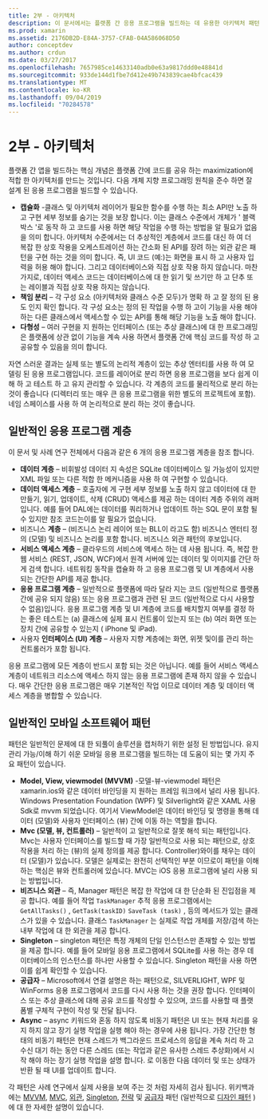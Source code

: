 ```yaml
---
title: 2부 - 아키텍처
description: 이 문서에서는 플랫폼 간 응용 프로그램을 빌드하는 데 유용한 아키텍처 패턴을 설명 합니다. 일반적인 응용 프로그램 계층 (데이터 계층, 데이터 액세스 계층 등) 및 일반적인 모바일 소프트웨어 패턴 (MVVM, MVC 등)에 대해 설명 합니다.
ms.prod: xamarin
ms.assetid: 2176DB2D-E84A-3757-CFAB-04A586068D50
author: conceptdev
ms.author: crdun
ms.date: 03/27/2017
ms.openlocfilehash: 7657985ce14633140adb0e63a9817ddd0e48841d
ms.sourcegitcommit: 933de144d1fbe7d412e49b743839cae4bfcac439
ms.translationtype: MT
ms.contentlocale: ko-KR
ms.lasthandoff: 09/04/2019
ms.locfileid: "70284578"
---
```

# <a name="part-2---architecture"></a>2부 - 아키텍처

플랫폼 간 앱을 빌드하는 핵심 개념은 플랫폼 간에 코드를 공유 하는 maximization에 적합 한 아키텍처를 만드는 것입니다. 다음 개체 지향 프로그래밍 원칙을 준수 하면 잘 설계 된 응용 프로그램을 빌드할 수 있습니다.

- **캡슐화** -클래스 및 아키텍처 레이어가 필요한 함수를 수행 하는 최소 API만 노출 하 고 구현 세부 정보를 숨기는 것을 보장 합니다. 이는 클래스 수준에서 개체가 ' 블랙 박스 '로 동작 하 고 코드를 사용 하면 해당 작업을 수행 하는 방법을 알 필요가 없음을 의미 합니다. 아키텍처 수준에서는 더 추상적인 계층에서 코드를 대신 하 여 더 복잡 한 상호 작용을 오케스트레이션 하는 간소화 된 API를 장려 하는 외관 같은 패턴을 구현 하는 것을 의미 합니다. 즉, UI 코드 (예:)는 화면을 표시 하 고 사용자 입력을 허용 해야 합니다. 그리고 데이터베이스와 직접 상호 작용 하지 않습니다. 마찬가지로, 데이터 액세스 코드는 데이터베이스에 대 한 읽기 및 쓰기만 하 고 단추 또는 레이블과 직접 상호 작용 하지는 않습니다.
- **책임 분리** – 각 구성 요소 (아키텍처와 클래스 수준 모두)가 명확 하 고 잘 정의 된 용도 인지 확인 합니다. 각 구성 요소는 정의 된 작업을 수행 하 고이 기능을 사용 해야 하는 다른 클래스에서 액세스할 수 있는 API를 통해 해당 기능을 노출 해야 합니다.
- **다형성** – 여러 구현을 지 원하는 인터페이스 (또는 추상 클래스)에 대 한 프로그래밍은 플랫폼에 상관 없이 기능을 계속 사용 하면서 플랫폼 간에 핵심 코드를 작성 하 고 공유할 수 있음을 의미 합니다.


자연 스러운 결과는 실제 또는 별도의 논리적 계층이 있는 추상 엔터티를 사용 하 여 모델링 된 응용 프로그램입니다. 코드를 레이어로 분리 하면 응용 프로그램을 보다 쉽게 이해 하 고 테스트 하 고 유지 관리할 수 있습니다. 각 계층의 코드를 물리적으로 분리 하는 것이 좋습니다 (디렉터리 또는 매우 큰 응용 프로그램을 위한 별도의 프로젝트에 포함). 네임 스페이스를 사용 하 여 논리적으로 분리 하는 것이 좋습니다.

 <a name="Typical_Application_Layers" />


## <a name="typical-application-layers"></a>일반적인 응용 프로그램 계층

이 문서 및 사례 연구 전체에서 다음과 같은 6 개의 응용 프로그램 계층을 참조 합니다.

- **데이터 계층** – 비휘발성 데이터 지 속성은 SQLite 데이터베이스 일 가능성이 있지만 XML 파일 또는 다른 적합 한 메커니즘을 사용 하 여 구현할 수 있습니다.
- **데이터 액세스 계층** – 호출자에 게 구현 세부 정보를 노출 하지 않고 데이터에 대 한 만들기, 읽기, 업데이트, 삭제 (CRUD) 액세스를 제공 하는 데이터 계층 주위의 래퍼입니다. 예를 들어 DAL에는 데이터를 쿼리하거나 업데이트 하는 SQL 문이 포함 될 수 있지만 참조 코드는이를 알 필요가 없습니다.
- 비즈니스 **계층** – (비즈니스 논리 레이어 또는 BLL이 라고도 함) 비즈니스 엔터티 정의 (모델) 및 비즈니스 논리를 포함 합니다. 비즈니스 외관 패턴의 후보입니다.
- **서비스 액세스 계층** – 클라우드의 서비스에 액세스 하는 데 사용 됩니다. 즉, 복잡 한 웹 서비스 (REST, JSON, WCF)에서 원격 서버에 있는 데이터 및 이미지를 간단 하 게 검색 합니다. 네트워킹 동작을 캡슐화 하 고 응용 프로그램 및 UI 계층에서 사용 되는 간단한 API를 제공 합니다.
- **응용 프로그램 계층** – 일반적으로 플랫폼에 따라 달라 지는 코드 (일반적으로 플랫폼 간에 공유 되지 않음) 또는 응용 프로그램과 관련 된 코드 (일반적으로 다시 사용할 수 없음)입니다. 응용 프로그램 계층 및 UI 계층에 코드를 배치할지 여부를 결정 하는 좋은 테스트는 (a) 클래스에 실제 표시 컨트롤이 있는지 또는 (b) 여러 화면 또는 장치 간에 공유할 수 있는지 ( iPhone 및 iPad).
- 사용자 **인터페이스 (UI) 계층** – 사용자 지향 계층에는 화면, 위젯 및이를 관리 하는 컨트롤러가 포함 됩니다.


응용 프로그램에 모든 계층이 반드시 포함 되는 것은 아닙니다. 예를 들어 서비스 액세스 계층이 네트워크 리소스에 액세스 하지 않는 응용 프로그램에 존재 하지 않을 수 있습니다. 매우 간단한 응용 프로그램은 매우 기본적인 작업 이므로 데이터 계층 및 데이터 액세스 계층을 병합할 수 있습니다.

 <a name="Common_Mobile_Software_Patterns" />


## <a name="common-mobile-software-patterns"></a>일반적인 모바일 소프트웨어 패턴

패턴은 일반적인 문제에 대 한 되풀이 솔루션을 캡처하기 위한 설정 된 방법입니다. 유지 관리 가능/이해 하기 쉬운 모바일 응용 프로그램을 빌드하는 데 도움이 되는 몇 가지 주요 패턴이 있습니다.

- **Model, View, viewmodel (MVVM)** -모델-뷰-viewmodel 패턴은 xamarin.ios와 같은 데이터 바인딩을 지 원하는 프레임 워크에서 널리 사용 됩니다. Windows Presentation Foundation (WPF) 및 Silverlight와 같은 XAML 사용 Sdk로 mvvm 되었습니다. 여기서 ViewModel은 데이터 바인딩 및 명령을 통해 데이터 (모델)와 사용자 인터페이스 (뷰) 간에 이동 하는 역할을 합니다.
- **Mvc (모델, 뷰, 컨트롤러)** – 일반적이 고 일반적으로 잘못 해석 되는 패턴입니다. Mvc는 사용자 인터페이스를 빌드할 때 가장 일반적으로 사용 되는 패턴으로, 상호 작용을 처리 하는 (뷰)의 실제 정의를 제공 합니다. Controller)와이를 채우는 데이터 (모델)가 있습니다. 모델은 실제로는 완전히 선택적인 부분 이므로이 패턴을 이해 하는 핵심은 뷰와 컨트롤러에 있습니다. MVC는 iOS 응용 프로그램에 널리 사용 되는 방법입니다.
- **비즈니스 외관** – 즉, Manager 패턴은 복잡 한 작업에 대 한 단순화 된 진입점을 제공 합니다. 예를 들어 작업 `TaskManager` 추적 응용 프로그램에서는 `GetAllTasks()` , `GetTask(taskID)` `SaveTask (task)` , 등의 메서드가 있는 클래스가 있을 수 있습니다. 클래스 `TaskManager` 는 실제로 작업 개체를 저장/검색 하는 내부 작업에 대 한 외관을 제공 합니다.
- **Singleton** – singleton 패턴은 특정 개체의 단일 인스턴스만 존재할 수 있는 방법을 제공 합니다. 예를 들어 모바일 응용 프로그램에서 SQLite를 사용 하는 경우 데이터베이스의 인스턴스를 하나만 사용할 수 있습니다. Singleton 패턴을 사용 하면이를 쉽게 확인할 수 있습니다.
- **공급자** – Microsoft에서 연결 설명은 하는 패턴으로, SILVERLIGHT, WPF 및 WinForms 응용 프로그램에서 코드를 다시 사용 하는 것을 권장 합니다. 인터페이스 또는 추상 클래스에 대해 공유 코드를 작성할 수 있으며, 코드를 사용할 때 플랫폼별 구체적 구현이 작성 및 전달 됩니다.
- **Async** – async 키워드와 혼동 하지 않도록 비동기 패턴은 UI 또는 현재 처리를 유지 하지 않고 장기 실행 작업을 실행 해야 하는 경우에 사용 됩니다. 가장 간단한 형태의 비동기 패턴은 현재 스레드가 백그라운드 프로세스의 응답을 계속 처리 하 고 수신 대기 하는 동안 다른 스레드 (또는 작업과 같은 유사한 스레드 추상화)에서 시작 해야 하는 장기 실행 작업을 설명 합니다. 로 이동한 다음 데이터 및 또는 상태가 반환 될 때 UI를 업데이트 합니다.


각 패턴은 사례 연구에서 실제 사용을 보여 주는 것 처럼 자세히 검사 됩니다. 위키백과에는 [MVVM](https://en.wikipedia.org/wiki/Model–view–viewmodel), [MVC](https://en.wikipedia.org/wiki/Model–view–controller), [외관](https://en.wikipedia.org/wiki/Facade_pattern), [Singleton](https://en.wikipedia.org/wiki/Singleton_pattern), [전략](https://en.wikipedia.org/wiki/Strategy_pattern) 및 [공급자](https://en.wikipedia.org/wiki/Provider_model) 패턴 (일반적으로 [디자인 패턴](https://en.wikipedia.org/wiki/Design_Patterns) )에 대 한 자세한 설명이 있습니다.
